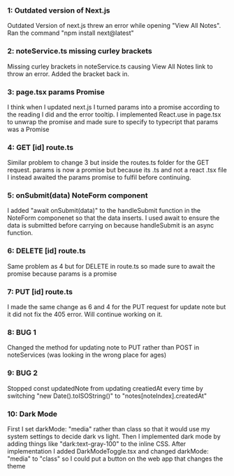 <h3>1: Outdated version of Next.js</h3>
Outdated Version of next.js threw an error while opening "View All Notes". Ran the command "npm install next@latest"<br>

<h3>2: noteService.ts missing curley brackets</h3>
Missing curley brackets in noteService.ts causing View All Notes link to throw an error. Added the bracket back in.

<h3>3: page.tsx params Promise</h3>
I think when I updated next.js I turned params into a promise according to the reading I did and the error tooltip. I implemented React.use in page.tsx to unwrap the promise and made sure to specify to typecript that params was a Promise

<h3>4: GET [id] route.ts</h3>
Similar problem to change 3 but inside the routes.ts folder for the GET request. params is now a promise but because its .ts and not a react .tsx file I instead awaited the params promise to fulfil before continuing.

<h3>5: onSubmit(data) NoteForm component</h3>
I added "await onSubmit(data)" to the handleSubmit function in the NoteForm componenet so that the data inserts. I used await to ensure the data is submitted before carrying on because handleSubmit is an async function.

<h3>6: DELETE [id] route.ts</h3>
Same problem as 4 but for DELETE in route.ts so made sure to await the promise because params is a promise

<h3>7: PUT [id] route.ts</h3>
I made the same change as 6 and 4 for the PUT request for update note but it did not fix the 405 error. Will continue working on it.

<h3>8: BUG 1</h3>
Changed the method for updating note to PUT rather than POST in noteServices (was looking in the wrong place for ages)

<h3>9: BUG 2</h3>
Stopped const updatedNote from updating creatiedAt every time by switching "new Date().toISOString()" to "notes[noteIndex].createdAt"

<h3>10: Dark Mode</h5>
First I set darkMode: "media" rather than class so that it would use my system settings to decide dark vs light. Then I implemented dark mode by adding things like "dark:text-gray-100" to the inline CSS.  After implementation I added DarkModeToggle.tsx and changed darkMode: "media" to "class" so I could put a button on the web app that changes the theme
